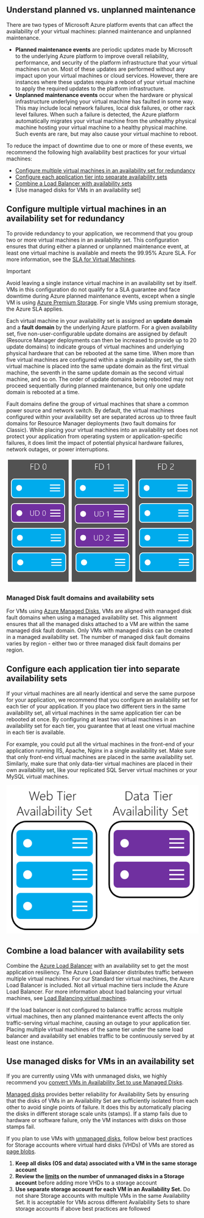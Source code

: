 ## <a name="understand-planned-vs-unplanned-maintenance"></a>Understand planned vs. unplanned maintenance
There are two types of Microsoft Azure platform events that can affect the availability of your virtual machines: planned maintenance and unplanned maintenance.

* **Planned maintenance events** are periodic updates made by Microsoft to the underlying Azure platform to improve overall reliability, performance, and security of the platform infrastructure that your virtual machines run on. Most of these updates are performed without any impact upon your virtual machines or cloud services. However, there are instances where these updates require a reboot of your virtual machine to apply the required updates to the platform infrastructure.
* **Unplanned maintenance events** occur when the hardware or physical infrastructure underlying your virtual machine has faulted in some way. This may include local network failures, local disk failures, or other rack level failures. When such a failure is detected, the Azure platform automatically migrates your virtual machine from the unhealthy physical machine hosting your virtual machine to a healthy physical machine. Such events are rare, but may also cause your virtual machine to reboot.

To reduce the impact of downtime due to one or more of these events, we recommend the following high availability best practices for your virtual machines:

* [Configure multiple virtual machines in an availability set for redundancy]
* [Configure each application tier into separate availability sets]
* [Combine a Load Balancer with availability sets]
* [Use managed disks for VMs in an availability set]

## <a name="configure-multiple-virtual-machines-in-an-availability-set-for-redundancy"></a>Configure multiple virtual machines in an availability set for redundancy
To provide redundancy to your application, we recommend that you group two or more virtual machines in an availability set. This configuration ensures that during either a planned or unplanned maintenance event, at least one virtual machine is available and meets the 99.95% Azure SLA. For more information, see the [SLA for Virtual Machines](https://azure.microsoft.com/support/legal/sla/virtual-machines/).

> [!IMPORTANT]
> Avoid leaving a single instance virtual machine in an availability set by itself. VMs in this configuration do not qualify for a SLA guarantee and face downtime during Azure planned maintenance events, except when a single VM is using [Azure Premium Storage](../articles/storage/storage-premium-storage.md). For single VMs using premium storage, the Azure SLA applies.

Each virtual machine in your availability set is assigned an **update domain** and a **fault domain** by the underlying Azure platform. For a given availability set, five non-user-configurable update domains are assigned by default (Resource Manager deployments can then be increased to provide up to 20 update domains) to indicate groups of virtual machines and underlying physical hardware that can be rebooted at the same time. When more than five virtual machines are configured within a single availability set, the sixth virtual machine is placed into the same update domain as the first virtual machine, the seventh in the same update domain as the second virtual machine, and so on. The order of update domains being rebooted may not proceed sequentially during planned maintenance, but only one update domain is rebooted at a time.

Fault domains define the group of virtual machines that share a common power source and network switch. By default, the virtual machines configured within your availability set are separated across up to three fault domains for Resource Manager deployments (two fault domains for Classic). While placing your virtual machines into an availability set does not protect your application from operating system or application-specific failures, it does limit the impact of potential physical hardware failures, network outages, or power interruptions.

<!--Image reference-->
   ![Conceptual drawing of the update domain and fault domain configuration](./media/virtual-machines-common-manage-availability/ud-fd-configuration.png)

### <a name="managed-disk-fault-domains-and-availability-sets"></a>Managed Disk fault domains and availability sets
For VMs using [Azure Managed Disks](../articles/storage/storage-faq-for-disks.md), VMs are aligned with managed disk fault domains when using a managed availability set. This alignment ensures that all the managed disks attached to a VM are within the same managed disk fault domain. Only VMs with managed disks can be created in a managed availability set. The number of managed disk fault domains varies by region - either two or three managed disk fault domains per region.


## <a name="configure-each-application-tier-into-separate-availability-sets"></a>Configure each application tier into separate availability sets
If your virtual machines are all nearly identical and serve the same purpose for your application, we recommend that you configure an availability set for each tier of your application.  If you place two different tiers in the same availability set, all virtual machines in the same application tier can be rebooted at once. By configuring at least two virtual machines in an availability set for each tier, you guarantee that at least one virtual machine in each tier is available.

For example, you could put all the virtual machines in the front-end of your application running IIS, Apache, Nginx in a single availability set. Make sure that only front-end virtual machines are placed in the same availability set. Similarly, make sure that only data-tier virtual machines are placed in their own availability set, like your replicated SQL Server virtual machines or your MySQL virtual machines.

<!--Image reference-->
   ![Application tiers](./media/virtual-machines-common-manage-availability/application-tiers.png)

## <a name="combine-a-load-balancer-with-availability-sets"></a>Combine a load balancer with availability sets
Combine the [Azure Load Balancer](../articles/load-balancer/load-balancer-overview.md) with an availability set to get the most application resiliency. The Azure Load Balancer distributes traffic between multiple virtual machines. For our Standard tier virtual machines, the Azure Load Balancer is included. Not all virtual machine tiers include the Azure Load Balancer. For more information about load balancing your virtual machines, see [Load Balancing virtual machines](../articles/virtual-machines/virtual-machines-linux-load-balance.md).

If the load balancer is not configured to balance traffic across multiple virtual machines, then any planned maintenance event affects the only traffic-serving virtual machine, causing an outage to your application tier. Placing multiple virtual machines of the same tier under the same load balancer and availability set enables traffic to be continuously served by at least one instance.

## <a name="use-managed-disks-for-vms-in-an-availability-set"></a>Use managed disks for VMs in an availability set
If you are currently using VMs with unmanaged disks, we highly recommend you [convert VMs in Availability Set to use Managed Disks](../articles/virtual-machines/windows/convert-unmanaged-to-managed-disks.md#convert-vms-in-an-availability-set-to-managed-disks-in-a-managed-availability-set).

[Managed disks](../articles/storage/storage-managed-disks-overview.md) provides better reliability for Availability Sets by ensuring that the disks of VMs in an Availability Set are sufficiently isolated from each other to avoid single points of failure. It does this by automatically placing the disks in different storage scale units (stamps). If a stamp fails due to hardware or software failure, only the VM instances with disks on those stamps fail. 

If you plan to use VMs with [unmanaged disks](../articles/storage/storage-about-disks-and-vhds-windows.md#types-of-disks), follow below best practices for Storage accounts where virtual hard disks (VHDs) of VMs are stored as [page blobs](https://docs.microsoft.com/rest/api/storageservices/Understanding-Block-Blobs--Append-Blobs--and-Page-Blobs#about-page-blobs). 

1. **Keep all disks (OS and data) associated with a VM in the same storage account**
2. **Review the [limits](../articles/storage/storage-scalability-targets.md) on the number of unmanaged disks in a Storage account** before adding more VHDs to a storage account
3. **Use separate storage account for each VM in an Availability Set.** Do not share Storage accounts with multiple VMs in the same Availability Set. It is acceptable for VMs across different Availability Sets to share storage accounts if above best practices are followed

<!-- Link references -->
[Configure multiple virtual machines in an availability set for redundancy]: #configure-multiple-virtual-machines-in-an-availability-set-for-redundancy
[Configure each application tier into separate availability sets]: #configure-each-application-tier-into-separate-availability-sets
[Combine a Load Balancer with availability sets]: #combine-a-load-balancer-with-availability-sets
[Avoid single instance virtual machines in availability sets]: #avoid-single-instance-virtual-machines-in-availability-sets
[Use Managed Disks for VMs in Availability Set]: #use-managed-disks-for-vms-in-availability-set

